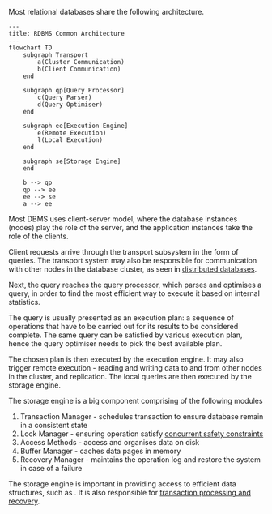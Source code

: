 Most relational databases share the following architecture.
```mermaid.
--- 
title: RDBMS Common Architecture
---
flowchart TD
	subgraph Transport
		a(Cluster Communication)
		b(Client Communication)
	end
	
	subgraph qp[Query Processor]
		c(Query Parser)
		d(Query Optimiser)
	end

	subgraph ee[Execution Engine]
		e(Remote Execution)
		l(Local Execution)
	end
	
	subgraph se[Storage Engine]
	end
	
	b --> qp
	qp --> ee
	ee --> se
	a --> ee
```
Most DBMS uses client-server model, where the database instances (nodes) play the role of the server, and the application instances take the role of the clients.

Client requests arrive through the transport subsystem in the form of queries. The transport system may also be responsible for communication with other nodes in the database cluster, as seen in [distributed databases](Distributed%20Databases).

Next, the query reaches the query processor, which parses and optimises a query, in order to find the most efficient way to execute it based on internal statistics. 

The query is usually presented as an execution plan: a sequence of operations that have to be carried out for its results to be considered complete. The same query can be satisfied by various execution plan, hence the query optimiser needs to pick the best available plan.

The chosen plan is then executed by the execution engine. It may also trigger remote execution - reading and writing data to and from other nodes in the cluster, and replication. The local queries are then executed by the storage engine.

The storage engine is a big component comprising of the following modules
1. Transaction Manager - schedules transaction to ensure database remain in a consistent state
2. Lock Manager - ensuring operation satisfy [concurrent safety constraints](Concurrency%20Control%20in%20RDBMS.md)
3. Access Methods - access and organises data on disk
4. Buffer Manager - caches data pages in memory
5. Recovery Manager - maintains the operation log and restore the system in case of a failure

The storage engine is important in providing access to efficient data structures, such as . It is also responsible for [transaction processing and recovery](Transaction%20Processing%20and%20Recovery.md).
